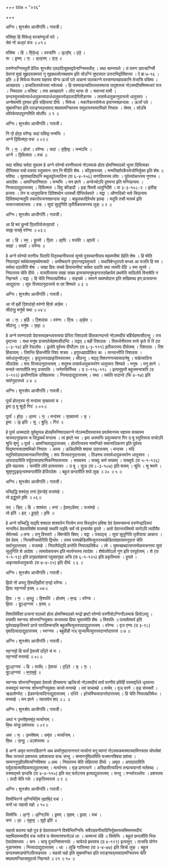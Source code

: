 +++
title = "०२६"

+++


अग्निः। शुनःशेप आजीगर्तिः। गायत्री।

वसि॑ष्वा॒ हि मि॑येध्य॒ वस्त्रा॑ण्यूर्जां पते ।  
सेमं नो॑ अध्व॒रं य॑ज ॥ ०१॥

वसि॑ष्व । हि । मि॒ये॒ध्य॒ । वस्त्रा॑णि । ऊ॒र्जा॒म् । प॒ते॒ ।  
सः । इ॒मम् । नः॒ । अ॒ध्व॒रम् । य॒ज॒ ॥

वरुणेनाग्निस्तुतौ प्रेरितः शुनःशेप एतदादिसूक्तद्वयेनाग्निमस्तौत् । तथा चाम्नायते । तं वरुण उवाचाग्निर्वै देवानां मुखं सुहृदयतमस्तं नु सुह्यथत्वोत्स्रक्ष्याम इति सोऽग्निं तुष्टावात उत्तराभिर्द्वाविंशत्या । ऐ ब्रा ७-१६ । इति ॥ हे मियेध्य मेधस्य यज्ञस्य योग्य ऊर्जां पते अन्नानां पालकाग्ने वस्त्राण्याच्छादकानि तेजांसि वसिष्व । आच्छादय । प्रज्वलितस्तेजसा भवेत्यर्थः । हि यस्मात्प्रज्वलितस्तस्मात्स तादृशस्त्वं नोऽस्मदीयमिममध्वरं यज । निष्पादय ॥ वसिष्ट । वस आच्छादने । लोट थासः से । सवाभ्यां वामौ । छन्दस्युभयथेत्यार्धधातुकत्वादार्धधातुकस्येड्वलादेरितीडागमः । लसार्वधातुकानुदात्तत्वे धातुस्वरः । अन्येषामपि दृश्यत इति संहितायां दीर्घः । मियेध्य । मकारैकारयोर्मध्य इयागमश्छान्दसः । ऊर्जां पते । सुबामन्त्रित इति पराङ्गवद्भावात् षष्ठ्यामन्त्रितस्य समुदायस्याष्टमिको निघातः । सेमम् । सोऽचि लोपेचेत्पादपूरणमिति सोर्लोपः ॥ १ ॥

अग्निः। शुनःशेप आजीगर्तिः। गायत्री।

नि नो॒ होता॒ वरे॑ण्यः॒ सदा॑ यविष्ठ॒ मन्म॑भिः ।  
अग्ने॑ दि॒वित्म॑ता॒ वचः॑ ॥ ०२॥

नि । नः॒ । होता॑ । वरे॑ण्यः । सदा॑ । य॒वि॒ष्ठ॒ । मन्म॑ऽभिः ।  
अग्ने॑ । दि॒वित्म॑ता । वचः॑ ॥

सदा यविष्ठ सर्वदा युवतम हे अग्ने वरेण्यो वरणीयस्त्वं नोऽस्माकं होता होमनिष्पादको भूत्वा दिवित्मका दीप्तिमता वचो वचसा स्तूयमानः सन् नि षीदेति शेषः । कीदृशस्त्वम् । मन्मभिर्ज्ञापकैस्तेजोभिर्युक्त इति शेषः ॥ यविष्ठ । युवशब्दादिष्ठनि स्थूलदूरेत्यादिना (पा ६-४-१५६) यणादिपरस्य लोपः । पूर्वस्योकारस्य गुणश्च । अवादेशः । आमन्त्रितनिघातः । मन्मभिः । मन ज्ञाने । अन्येभ्योऽपि दृश्यन्त इति मनिन्प्रत्ययः । नित्त्वादाद्युदात्तत्वम् । दिवित्मता । दिवु क्रीडादौ । इक् श्तिपौ धातुनिर्देशे । पा ३-३-१०८-२ । इतीक् प्रत्ययः । तेन च धातुवाचिना दिविशब्देन धात्वर्थो दीप्तिर्लक्ष्यते । यद्वा । औणादिको भावे किप्रत्ययः दिविशब्दान्मतुपि तकारोपजनश्छान्दसः यद्वा । बाहुलकाद्दिवेर्भाव इतक् । मतुपि तसौ मत्वर्थ इति भत्वाज्जश्त्वाभावः । वचः । सुपां सुलुगिति तृतीयैकवचनस्य लुक् ॥ २ ॥

अग्निः। शुनःशेप आजीगर्तिः। गायत्री।

आ हि ष्मा॑ सू॒नवे॑ पि॒तापिर्यज॑त्या॒पये॑ ।  
सखा॒ सख्ये॒ वरे॑ण्यः ॥ ०३॥

आ । हि । स्म॒ । सू॒नवे॑ । पि॒ता । आ॒पिः । यज॑ति । आ॒पये॑ ।  
सखा॑ । सख्ये॑ । वरे॑ण्यः ॥

हे अग्ने वरेण्यो वरणीयः पितापि पितृस्थानीयस्त्वं सूनवे पुत्रस्थानीयाय मह्यमभीष्वं देहेति शेषः । हि ष्मेति निपातद्वयं सर्वथेत्यमुमर्थमाचष्टे । अभीष्वदाने दृष्टान्तद्वयमुच्यते । यथापिर्बन्धुरापये बन्धव आ यजति हि स्म । सर्वथा ददातीति शेषः । सखा प्रियः सख्ये प्रियायाभीष्टं सर्वथा ददाति तथा त्वमपि देहि ॥ स्मा सूनवे । निपातस्य चेति दीर्घः । यजतीत्यस्य सखा सख्य इत्यत्राप्यनुषङ्गात्तदपेक्षयेयं प्रथमेति चादिलोपे विभाषेति न निहन्यते । यद्वा । हि चेति निघातप्रतिषेधः । सङ्ख्ये । समाने ख्यश्चोदात्त इति सखिशब्द इण् प्रत्ययान्त आद्युदात्तः । सुपः पित्त्वादनुदात्तत्वे स एव शिष्यते ॥ ३ ॥

अग्निः। शुनःशेप आजीगर्तिः। गायत्री।

आ नो॑ ब॒र्ही रि॒शाद॑सो॒ वरु॑णो मि॒त्रो अ॑र्य॒मा ।  
सीद॑न्तु॒ मनु॑षो यथा ॥ ०४॥

आ । नः॒ । ब॒र्हिः । रि॒शाद॑सः । वरु॑णः । मि॒त्रः । अ॒र्य॒मा ।  
सीद॑न्तु । मनु॑षः । य॒था॒ ॥

हे अग्ने वरुणादयो देवास्त्वद्बन्धवस्त्वया प्रेरिता रिशादसो हिंसकानदन्तो नोऽस्मदीयं बर्हिर्यज्ञमासीदन्तु । तत्र दृष्टान्तः । यथा मनुषः प्रजापतेर्यज्ञमासीदन्ति । तद्वत् ॥ बर्ही रिशादसः । विसर्जनीयस्य रुत्वे कृते रो रि (पा ८-३-१४) इति रेफलोपः । ढ्रलोपे पूर्वस्य दीर्घोऽणः (पा ६-३-१११) इतीकारस्य दीर्घत्वम् । रिशादसः । रिश हिंसायाम् । रिशन्ति हिंसन्तीति रिशाः शत्रवः । इगुपधज्ञाप्रीकिरः कः । तानदन्तीति रिशादसः । सर्वधातुभ्योऽसुन् । कृदुत्तरपदप्रकृतिस्वरत्वम् । सीदन्तु । षद्लृ विशरणगत्यवसादनेषु । पाघ्रेत्यादिना सीदादेशः । शपः पित्त्वादनुदात्तत्वम् । शतुश्च लसार्वधातुकस्वरेण धातुस्वरः शिष्यते । मनुषः । मनु ज्ञाने । मन्यते जानातीति मनुः प्रजापतिः । जनेरुसिर्निच्च । उ २-११६-११८ । इत्यनुवृत्तौ बहुलमन्यत्रापि (उ २-१२२) इत्यौणादिक उसिप्रत्ययः । नित्त्वादाद्युदात्तत्वम् । यथा । यथेति पादान्ते (फि ४-१७) इति सर्वानुदात्तत्वं ॥ ४ ॥

अग्निः। शुनःशेप आजीगर्तिः। गायत्री।

पूर्व्य॑ होतर॒स्य नो॒ मन्द॑स्व स॒ख्यस्य॑ च ।  
इ॒मा उ॒ षु श्रु॑धी॒ गिरः॑ ॥ ०५॥

पूर्व्य॑ । हो॒तः॒ । अ॒स्य । नः॒ । मन्द॑स्व । स॒ख्यस्य॑ । च॒ ।  
इ॒माः । ऊं॒ इति॑ । सु । श्रु॒धि॒ । गिरः॑ ॥

हे पूर्व्य अस्मदादेः पूर्वमुत्पन्न होतर्होमनिष्पादकाग्ने नोऽस्मदीयस्यास्य प्रवर्तमानस्य यज्ञस्य सख्यस्य चास्मदनुग्रहस्य च सिद्ध्यर्थं मन्दस्व । त्वं हृष्टो भव । इमा अस्माभिः प्रयुज्यमाना गिर उ षु स्तुतिरूपा वाचोऽपि श्रुधि शृणु ॥ पूर्व्य । आमन्त्रिताद्युदात्तत्वम् । होतरित्यस्य नामन्त्रिते समानाधिकरण इति पूर्वस्य विद्यमानत्वादष्वमिको निघातः । अस्य । ऊडिदमिति षष्ठ्या उदात्तत्वम् । मन्दस्व । मदि स्तुतिमोदमदस्वप्नकान्तिगतिषु । शपः पित्त्वादनुदात्तत्वम् । तिङश्च लसार्वधातुकस्वरेण धातुस्वरः । अपादादाविति पर्युदासादाष्टमिकनिघाताभावः । सख्यस्य । सख्युः कर्म सख्यम् । सख्युर्यः (पा ५-१-१२६) इति यप्रत्ययः । यस्येति लोपे प्रत्ययस्वरः । उ षु । सुञः (पा ८-३-१०७) इति षत्वम् । श्रुधि । श्रु श्रवणे । श्रुशृणुपृकृवृभ्यश्चन्दसीति हेर्धिरादेशः । बहुलं छन्दसीति शपो लुक् ॥ २० ॥ ५ ॥

अग्निः। शुनःशेप आजीगर्तिः। गायत्री।

यच्चि॒द्धि शश्व॑ता॒ तना॑ दे॒वन्दे॑वं॒ यजा॑महे ।  
त्वे इद्धू॑यते ह॒विः ॥ ०६॥

यत् । चि॒त् । हि । शश्व॑ता । तना॑ । दे॒वम्ऽदे॑वम् । यजा॑महे ।  
त्वे इति॑ । इत् । हू॒य॒ते॒ । ह॒विः ॥

हे अग्ने यच्चिद्धि यद्यपि शश्वता शाश्वतेन नित्येन तना विस्तृतेन हविषा देवं देवमन्यमन्यं वरुणेन्द्रादिरूपं नानाविधं देवताविशेषं यजामहे तथापि तद्रविः सर्वं त्वे इत्त्वय्येव हूयते । अतो देवान्तरविषयो यागोऽपि त्वदीयैव सेवेत्यर्थः ॥ तना । तनु विस्तारे । क्विप्चेति क्विप् । यद्वा । पचाद्यच् । सुपां सुलुगिति तृतीयाया आकारः । देवं देवम् । नित्यवीप्सयोरिति द्विर्भावः । तस्य परमाम्रेडितमित्युत्तरस्याम्रेडितसंज्ञायामनुदात्तं चेति सर्वानुदात्तत्वम् । यजामहे । निपातैर्यद्यदि हन्तेति निघातप्रतिषेधः । त्वे । युष्मच्छब्दात्सप्तम्येकवचनस्य सुपां सुलुगिति शे आदेशः । त्वमावेकवचन इति मपर्यन्तस्य त्वादेशः । शेषोलोपेऽतो गुण इति परपूर्वत्वम् । शे (पा १-१-१३) इति प्रगृह्यसंज्ञायां प्लुतप्रगृह्या अचि (पा ६-१-१२५) इति प्रकृतिभावः । हूयते । अकृत्सार्वधातुकयोः (पा ७-४-२५) इति दीर्घः ॥ ६ ॥

अग्निः। शुनःशेप आजीगर्तिः। गायत्री।

प्रि॒यो नो॑ अस्तु वि॒श्पति॒र्होता॑ म॒न्द्रो वरे॑ण्यः ।  
प्रि॒याः स्व॒ग्नयो॑ व॒यम् ॥ ०७॥

प्रि॒यः । नः॒ । अ॒स्तु॒ । वि॒श्पतिः॑ । होता॑म् । म॒न्द्रः । वरे॑ण्यः ।  
प्रि॒याः । सु॒ऽअ॒ग्नयः॑ । व॒यम् ॥

विश्पतिर्विशां प्रजानां पालको होता होमनिष्पादको मन्द्रो हृष्टो वरेण्यो वरणीयोऽग्निर्नोऽस्माकं प्रियोऽस्तु । वयमपि स्वग्नयः शोभनाग्नियुक्ताः सन्तस्तव प्रिया भूयास्मेति शेषः ॥ विश्पतिः ॥ पत्यावैश्वर्य इति पूर्वपदप्रकृतिस्वरे प्राप्ते परादिश्चन्दसि बहुलमित्युत्तरपदाद्युदात्तत्वम् । वरेण्यः । वृञ एण्यः (उ ३-९८) पृषादित्वादाद्युदात्तत्वम् । स्वग्नयः । बहुव्रीहौ नञ् सुभ्यामित्युत्तरपदान्तोदात्तत्वं ॥ ७ ॥

अग्निः। शुनःशेप आजीगर्तिः। गायत्री।

स्व॒ग्नयो॒ हि वार्यं॑ दे॒वासो॑ दधि॒रे च॑ नः ।  
स्व॒ग्नयो॑ मनामहे ॥ ०८॥

सु॒ऽअ॒ग्नयः॑ । हि । वार्य॑म् । दे॒वासः॑ । द॒धि॒रे । च॒ । नः॒ ।  
सु॒ऽअ॒ग्नयः॑ । म॒ना॒म॒हे॒ ॥

स्वग्नयः शोभनाग्नियुक्ता देवासो दीप्यमाना ऋत्विजो नोऽस्मदीयं वार्यं वरणीयं हविर्हि यस्माद्दधिरे धृतवन्तः तस्माद्वयं स्वग्नयः शोभनाग्नियुक्ताः सन्तो मनामहे । त्वां याचामहे ॥ वार्यम् । वृञ् वरणे । वृङ् संभक्तौ । ऋहलोर्ण्यत् । ईडवन्देत्यादिनाद्युदात्तत्वम् । दधिरे । इरेचश्चित्वादन्तोदात्तत्वम् । हि चेति निघातप्रतिषेधः । मनामहे । मन ज्ञाने । व्यत्ययेन शप् ॥ ८ ॥

अग्निः। शुनःशेप आजीगर्तिः। गायत्री।

अथा॑ न उ॒भये॑षा॒ममृ॑त॒ मर्त्या॑नाम् ।  
मि॒थः स॑न्तु॒ प्रश॑स्तयः ॥ ०९॥

अथ॑ । नः॒ । उ॒भये॑षाम् । अमृ॑त । मर्त्या॑नाम् ।  
मि॒थः । स॒न्तु॒ । प्रऽश॑स्तयः ॥

हे अग्ने अमृत मरणरहिताग्ने अथ कर्मानुष्ठानानन्तरं मर्त्यानां मनु ष्याणां नोऽस्माकमस्मत्स्वामिनस्तव चोभयेषां मिथः परस्परं प्रशस्तयः प्रशंसारूपा वाचः सन्तु । सम्यगनुष्ठितमिति यजमानविषया प्रशंसा । सम्यगनुगृहीतमित्यग्निविषया ॥ अथ । निपातस्य चेति संहितायां दीर्घाः । अमृत । अपादादाविति पर्युदासात्षाष्ठिकमाद्युदात्तत्वम् । मर्त्यानाम् । मृङ् प्राणत्यागे । असिहसीत्यादिना तन्प्रत्ययान्तो मर्तशब्दः । तस्माद्भवे छन्दसि (पा ४-४-११०) इति यत् यतोऽनाव इत्याद्युदात्तत्वम् । सन्तु । श्नसोरल्लोपः । प्रशस्तयः । तादौ चेति गतेः । प्रकृतिस्वरत्वं ॥ ९ ॥

अग्निः। शुनःशेप आजीगर्तिः। गायत्री।

विश्वे॑भिरग्ने अ॒ग्निभि॑रि॒मं य॒ज्ञमि॒दं वचः॑ ।  
चनो॑ धाः सहसो यहो ॥ १०॥

विश्वे॑भिः । अ॒ग्ने॒ । अ॒ग्निऽभिः॑ । इ॒मम् । य॒ज्ञम् । इ॒दम् । वचः॑ ।  
चनः॑ । धाः॒ । स॒ह॒स॒ । य॒हो॒ इति॑ ॥

सहसो बलस्य यहो पुत्र हे देवतारूपाग्ने विश्वेभिरग्निभिः सर्वैराहवनीयादिभिर्युक्तस्त्वमिममस्मदीयं यज्ञमिदमस्मदीयं वचः स्तोत्रं च सेवमानश्चनोऽन्नं धाः । अस्मभ्यं धेहि ॥ विश्वेभिः । बहुलं छन्दसीति भिस ऐसादेशाभावः । चनः । चायृ पूजानिशामनयोः । चायेरन्ने ह्रस्वश्च (उ ४-१९९) इत्यसुन् । तत्सन्नि योगेन नुडागमश्च । नित्त्वादाद्युदात्तत्वम् । धाः । लुङि गातिस्था (पा २-४-७७) इति सिचो लुक् । बहुलं छन्दस्यमाङ्योगेऽपीत्यडभावः । सहसो यहो इति सुबामन्त्रित इति पराङ्गवद्भावादामन्त्रितस्य चेति षष्ठ्यामन्त्रितसमुदायो निहन्यते ॥ २१ ॥ १० ॥